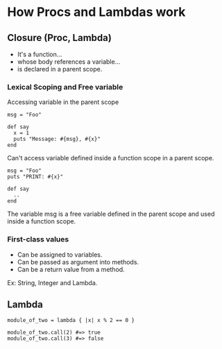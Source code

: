 # How Procs and Lambdas work

## Closure (Proc, Lambda)

- It's a function...
- whose body references a variable...
- is declared in a parent scope.

### Lexical Scoping and Free variable

Accessing variable in the parent scope

```
msg = "Foo"

def say
  x = 1
  puts "Message: #{msg}, #{x}"
end
```

Can't access variable defined inside a function scope in a parent scope.

```
msg = "Foo"
puts "PRINT: #{x}"

def say
  ..
end
```

The variable msg is a free variable defined in the parent scope and used inside a function scope.


### First-class values

- Can be assigned to variables.
- Can be passed as argument into methods.
- Can be a return value from a method.

Ex: String, Integer and Lambda.

## Lambda

```
module_of_two = lambda { |x| x % 2 == 0 }

module_of_two.call(2) #=> true
module_of_two.call(3) #=> false
```